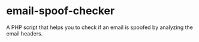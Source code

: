 # email-spoof-checker
A PHP script that helps you to check if an email is spoofed by analyzing the email headers.
